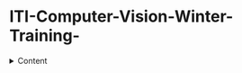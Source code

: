 # ITI-Computer-Vision-Winter-Training-
<details>
<summary>Content</summary>
<table>
    <thead>
        <tr>
            <th width="40%">Day</th>
            <th width="60%">content</th>
            <th>Hrs</th>
        </tr>
    </thead>
    <tbody>
            <tr>
                <td rowspan=8 align=center>
week1
                </td>
                <td>Day1</td>
                <td align="center">python</td>
            </tr>
            <tr>
                <td>Day2</td>
                <td align="center">python</td>
            </tr>
            <tr>
                <td>Day3</td>
                <td align="center">python</td>
            </tr>
            <tr>
                <td>Day4</td>
                <td align="center"></td>
            </tr>
            <tr>
                <td><day5</td>
                <td align="center"></td>
            </tr>
            
